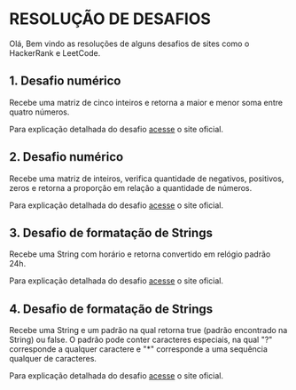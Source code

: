 # RESOLUÇÃO DE DESAFIOS

Olá, Bem vindo as resoluções de alguns desafios de sites como o HackerRank e LeetCode.

## 1. Desafio numérico
Recebe uma matriz de cinco inteiros e retorna a maior e menor soma entre quatro números.

Para explicação detalhada do desafio [acesse](https://www.hackerrank.com/challenges/three-month-preparation-kit-mini-max-sum/problem?h_l=interview&isFullScreen=true&playlist_slugs%5B%5D%5B%5D=preparation-kits&playlist_slugs%5B%5D%5B%5D=three-month-preparation-kit&playlist_slugs%5B%5D%5B%5D=three-month-week-one) o site oficial. 

## 2. Desafio numérico
Recebe uma matriz de inteiros, verifica quantidade de negativos, positivos, zeros e retorna a proporção em relação a quantidade de números.

Para explicação detalhada do desafio [acesse](https://www.hackerrank.com/challenges/one-week-preparation-kit-plus-minus/problem?isFullScreen=true&h_l=interview&playlist_slugs%5B%5D=preparation-kits&playlist_slugs%5B%5D=one-week-preparation-kit&playlist_slugs%5B%5D=one-week-day-one) o site oficial. 

## 3. Desafio de formatação de Strings
Recebe uma String com horário e retorna convertido em relógio padrão 24h.

Para explicação detalhada do desafio [acesse](https://www.hackerrank.com/challenges/one-week-preparation-kit-time-conversion/problem?isFullScreen=true&h_l=interview&playlist_slugs%5B%5D=preparation-kits&playlist_slugs%5B%5D=one-week-preparation-kit&playlist_slugs%5B%5D=one-week-day-one) o site oficial. 

## 4. Desafio de formatação de Strings
Recebe uma String e um padrão na qual retorna true (padrão encontrado na String) ou false. O padrão pode conter caracteres especiais, na qual "?" corresponde a qualquer caractere e "*" corresponde a uma sequência qualquer de caracteres.

Para explicação detalhada do desafio [acesse](https://leetcode.com/problems/wildcard-matching/?envType=featured-list&envId=top-google-questions%3FenvType%3Dfeatured-list&envId=top-google-questions) o site oficial. 
